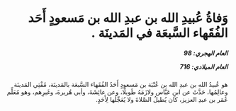 <h1 dir="rtl">وَفاةُ عُبيدِ الله بن عبدِ الله بن مَسعودٍ أَحَد الفُقَهاء السَّبعَة في المَدينَة .</h1>

<h5 dir="rtl">العام الهجري:  98

العام الميلادي: 716

</h5>

<p dir="rtl">هو عُبيدُ الله بن عبدِ الله بن عُتْبَة بن مَسعودٍ أَحَدُ الفُقَهاء السَّبعَة بالمَدينَة، مُفْتِي المَدينَة وعالِمُها، حَدَّثَ عن ابنِ عَبَّاس ولازَمَهُ طَويلًا، وعن عائِشَةَ، وأبي هُريرةَ، وغَيرِهم، وهو مُعَلِّم عُمَر بن عبدِ العزيز، كان يُطيلُ الصَّلاةَ ولا يُعَجِّلُها لِأَحَدٍ.</p></br>
